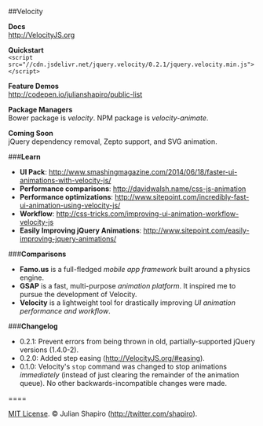 ##Velocity

**Docs**  
http://VelocityJS.org

**Quickstart**  
`<script src="//cdn.jsdelivr.net/jquery.velocity/0.2.1/jquery.velocity.min.js"></script>`

**Feature Demos**  
http://codepen.io/julianshapiro/public-list

**Package Managers**  
Bower package is *velocity*. NPM package is *velocity-animate*.

**Coming Soon**  
jQuery dependency removal, Zepto support, and SVG animation.

###**Learn**

- **UI Pack**: http://www.smashingmagazine.com/2014/06/18/faster-ui-animations-with-velocity-js/
- **Performance comparisons**: http://davidwalsh.name/css-js-animation
- **Performance optimizations**: http://www.sitepoint.com/incredibly-fast-ui-animation-using-velocity-js/
- **Workflow**: http://css-tricks.com/improving-ui-animation-workflow-velocity-js
- **Easily Improving jQuery Animations**: http://www.sitepoint.com/easily-improving-jquery-animations/

###**Comparisons**

- **Famo.us** is a full-fledged *mobile app framework* built around a physics engine.
- **GSAP** is a fast, multi-purpose *animation platform*. It inspired me to pursue the development of Velocity.
- **Velocity** is a lightweight tool for drastically improving *UI animation performance and workflow*.

###**Changelog**

- 0.2.1: Prevent errors from being thrown in old, partially-supported jQuery versions (1.4.0-2).
- 0.2.0: Added step easing (http://VelocityJS.org/#easing).
- 0.1.0: Velocity's `stop` command was changed to stop animations *immediately* (instead of just clearing the remainder of the animation queue). No other backwards-incompatible changes were made.

====

[MIT License](LICENSE). © Julian Shapiro (http://twitter.com/shapiro).
